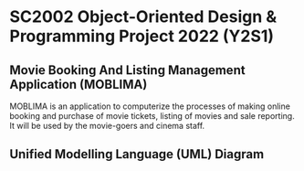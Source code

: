 # SC2002 Object-Oriented Design & Programming Project 2022 (Y2S1)
## Movie Booking And Listing Management Application (MOBLIMA)
MOBLIMA is an application to computerize the processes of making online booking and purchase of movie tickets, listing of movies and sale reporting. It will be used by the movie-goers and cinema staff.

## Unified Modelling Language (UML) Diagram
